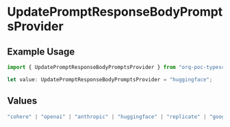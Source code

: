 # UpdatePromptResponseBodyPromptsProvider

## Example Usage

```typescript
import { UpdatePromptResponseBodyPromptsProvider } from "orq-poc-typescript-multi-env-version/models/operations";

let value: UpdatePromptResponseBodyPromptsProvider = "huggingface";
```

## Values

```typescript
"cohere" | "openai" | "anthropic" | "huggingface" | "replicate" | "google" | "google-ai" | "azure" | "aws" | "anyscale" | "perplexity" | "groq" | "fal" | "leonardoai" | "nvidia"
```